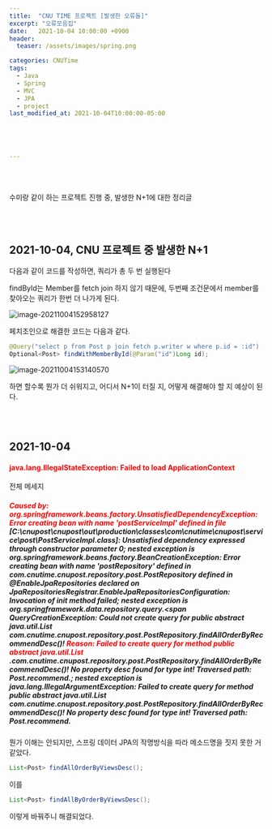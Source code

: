 ```yaml
---
title:  "CNU TIME 프로젝트 [발생한 오류들]"
excerpt: "오류모음집"
date:   2021-10-04 10:00:00 +0900
header:
  teaser: /assets/images/spring.png

categories: CNUTime
tags:
  - Java
  - Spring
  - MVC
  - JPA
  - project
last_modified_at: 2021-10-04T10:00:00-05:00





---
```


<br/>

<br/>

수미랑 같이 하는 프로젝트 진행 중, 발생한 N+1에 대한 정리글

<br/>

<br/>

## 2021-10-04, CNU 프로젝트 중 발생한 N+1

<script src="https://gist.github.com/ShinDongHun1/704e71982801a29ce4c6d80ff036c173.js"></script>

다음과 같이 코드를 작성하면,  쿼리가 총 두 번 실행된다

findById는 Member를 fetch join 하지 않기 때문에, 두번째 조건문에서 member를 찾아오는 쿼리가 한번 더 나가게 된다.

![image-20211004152958127](https://raw.githubusercontent.com/ShinDongHun1/image_repo/main/img/image-20211004152958127.png)

페치조인으로 해결한 코드는 다음과 같다.

```java
@Query("select p from Post p join fetch p.writer w where p.id = :id")
Optional<Post> findWithMemberById(@Param("id")Long id);
```

<script src="https://gist.github.com/ShinDongHun1/47fcd1b0ad4cacce71632781563e2a13.js"></script>

![image-20211004153140570](https://raw.githubusercontent.com/ShinDongHun1/image_repo/main/img/image-20211004153140570.png)

하면 할수록 뭔가 더 쉬워지고, 어디서 N+1이 터질 지, 어떻게 해결해야 할 지 예상이 된다.

<br/>

<br/>

## 2021-10-04

#### <span style="color:red">java.lang.IllegalStateException: Failed to load ApplicationContext</span>

전체 메세지

##### <span style="color:red">Caused by: org.springframework.beans.factory.UnsatisfiedDependencyException: Error creating bean with name 'postServiceImpl' defined in file </span>[C:\cnupost\cnupost\out\production\classes\com\cnutime\cnupost\service\post\PostServiceImpl.class]: Unsatisfied dependency expressed through constructor parameter 0; nested exception is org.springframework.beans.factory.BeanCreationException: Error creating bean with name 'postRepository' defined in com.cnutime.cnupost.repository.post.PostRepository defined in @EnableJpaRepositories declared on JpaRepositoriesRegistrar.EnableJpaRepositoriesConfiguration: Invocation of init method failed; nested exception is org.springframework.data.repository.query.<span QueryCreationException: Could not create query for public abstract java.util.List com.cnutime.cnupost.repository.post.PostRepository.findAllOrderByRecommendDesc()! <span style="color:red">Reason: Failed to create query for method public abstract java.util.List </span>.com.cnutime.cnupost.repository.post.PostRepository.findAllOrderByRecommendDesc()! No property desc found for type int! Traversed path: Post.recommend.; nested exception is java.lang.IllegalArgumentException: Failed to create query for method public abstract java.util.List com.cnutime.cnupost.repository.post.PostRepository.findAllOrderByRecommendDesc()! No property desc found for type int! Traversed path: Post.recommend.



뭔가 이해는 안되지만,  스프링 데이터 JPA의 작명방식을 따라 메소드명을 짓지 못한 거 같았다.

```java
List<Post> findAllOrderByViewsDesc();
```

이를

```java
List<Post> findAllByOrderByViewsDesc();
```

이렇게 바꿔주니 해결되었다.
